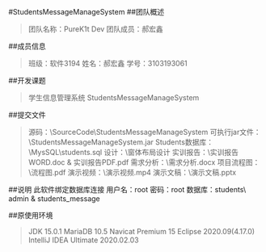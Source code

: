 #StudentsMessageManageSystem
##团队概述
> 团队名称：PureK1t Dev
> 团队成员：郝宏鑫

##成员信息
> 班级：软件3194
> 姓名：郝宏鑫
> 学号：3103193061	

##开发课题
> 学生信息管理系统
> StudentsMessageManageSystem

##提交文件
> 源码：\SourceCode\StudentsMessageManageSystem
> 可执行jar文件：\StudentsMessageManageSystem.jar
> Students数据库：\MysSQL\students.sql
> 设计：\窗体布局设计
> 实训报告：\实训报告WORD.doc & 实训报告PDF.pdf
> 需求分析：\需求分析.docx
> 项目流程图：\流程图.pdf
> 演示视频：\演示视频.mp4
> 演示文稿：\演示文稿.pptx

##说明
此软件绑定数据库连接 用户名：root  密码：root  数据库：students\ admin & students_message

##原使用环境
> JDK 15.0.1
> MariaDB 10.5
> Navicat Premium 15
> Eclipse 2020.09(4.17.0)
> IntelliJ IDEA Ultimate 2020.02.03
